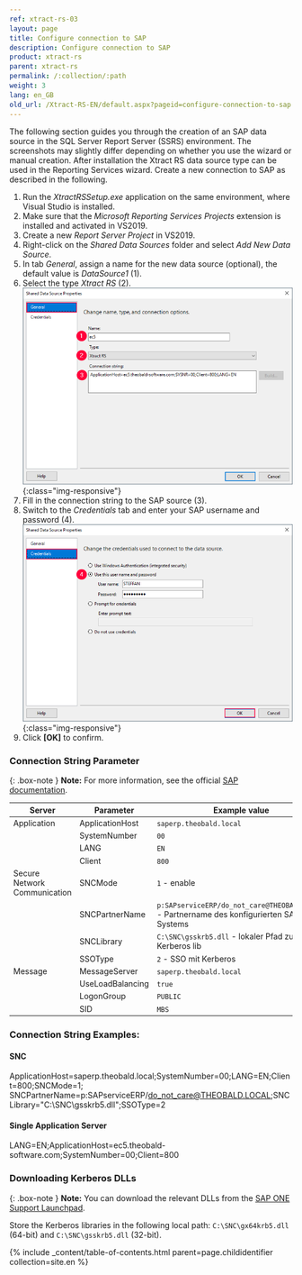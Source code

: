 ```yaml
---
ref: xtract-rs-03
layout: page
title: Configure connection to SAP
description: Configure connection to SAP
product: xtract-rs
parent: xtract-rs
permalink: /:collection/:path
weight: 3
lang: en_GB
old_url: /Xtract-RS-EN/default.aspx?pageid=configure-connection-to-sap
---
```


The following section guides you through the creation of an SAP data source in the SQL Server Report Server (SSRS) environment. 
The screenshots may slightly differ depending on whether you use the wizard or manual creation.
After installation the Xtract RS data source type can be used in the Reporting Services wizard. Create a new connection to SAP as described in the following. 

1. Run the *XtractRSSetup.exe* application on the same environment, where Visual Studio is installed.
2. Make sure that the *Microsoft Reporting Services Projects* extension is installed and activated in VS2019.
3. Create a new *Report Server Project* in VS2019.
4. Right-click on the *Shared Data Sources* folder and select *Add New Data Source*.
5. In tab *General*, assign a name for the new data source (optional), the default value is *DataSource1* (1).
6. Select the type *Xtract RS* (2).
![Report-Data-Source-001](/img/content/Report-Data-Source-001.png){:class="img-responsive"}
7. Fill in the connection string to the SAP source (3).
8. Switch to the *Credentials* tab and enter your SAP username and password (4).
![Report-Data-Source-002](/img/content/Report-Data-Source-002.png){:class="img-responsive"}
9. Click **[OK]** to confirm.

### Connection String Parameter 
{: .box-note }
**Note:** For more information, see the official [SAP documentation](https://help.sap.com/doc/saphelp_nwes72/7.2.3/de-DE/44/0ebf6c9b2b0d1ae10000000a114a6b/content.htm?no_cache=true).

Server |Parameter | Example value
------------ |------------ | -------------
 Application | ApplicationHost | `saperp.theobald.local`
<!----> | SystemNumber | `00`
<!----> | LANG | `EN`
<!----> | Client | `800`
Secure Network Communication | SNCMode | `1` - enable
<!----> | SNCPartnerName | `p:SAPserviceERP/do_not_care@THEOBALD.LOCAL` - Partnername des konfigurierten SAP Systems
<!----> | SNCLibrary | `C:\SNC\gsskrb5.dll` - lokaler Pfad zur Kerberos lib
<!----> | SSOType | `2` - SSO mit Kerberos
Message | MessageServer | `saperp.theobald.local`
<!----> | UseLoadBalancing | `true`
<!---->  | LogonGroup | `PUBLIC`
<!----> | SID | `MBS`

### Connection String Examples: 
#### SNC

ApplicationHost=saperp.theobald.local;SystemNumber=00;LANG=EN;Client=800;SNCMode=1;
SNCPartnerName=p:SAPserviceERP/do_not_care@THEOBALD.LOCAL;SNCLibrary="C:\SNC\gsskrb5.dll";SSOType=2

#### Single Application Server

LANG=EN;ApplicationHost=ec5.theobald-software.com;SystemNumber=00;Client=800


### Downloading Kerberos DLLs

{: .box-note }
**Note:** You can download the relevant DLLs from the [SAP ONE Support Launchpad](https://launchpad.support.sap.com/#/notes/2115486).

Store the Kerberos libraries in the following local path: `C:\SNC\gx64krb5.dll` (64-bit) and `C:\SNC\gsskrb5.dll` (32-bit).

{% include _content/table-of-contents.html parent=page.childidentifier collection=site.en %}
